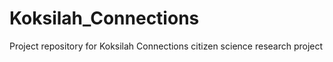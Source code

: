 # Koksilah_Connections
Project repository for Koksilah Connections citizen science research project

